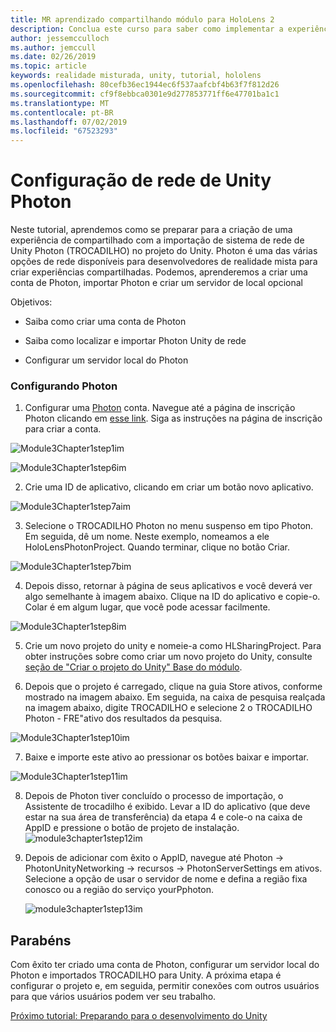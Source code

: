 ```yaml
---
title: MR aprendizado compartilhando módulo para HoloLens 2
description: Conclua este curso para saber como implementar a experiências compartilhadas com vários usuários dentro de um aplicativo de 2 HoloLens.
author: jessemcculloch
ms.author: jemccull
ms.date: 02/26/2019
ms.topic: article
keywords: realidade misturada, unity, tutorial, hololens
ms.openlocfilehash: 80cefb36ec1944ec6f537aafcbf4b63f7f812d26
ms.sourcegitcommit: cf9f8ebbca0301e9d277853771ff6e47701ba1c1
ms.translationtype: MT
ms.contentlocale: pt-BR
ms.lasthandoff: 07/02/2019
ms.locfileid: "67523293"
---
```

#  <a name="setting-up-photon-unity-networking"></a>Configuração de rede de Unity Photon

Neste tutorial, aprendemos como se preparar para a criação de uma experiência de compartilhado com a importação de sistema de rede de Unity Photon (TROCADILHO) no projeto do Unity. Photon é uma das várias opções de rede disponíveis para desenvolvedores de realidade mista para criar experiências compartilhadas. Podemos, aprenderemos a criar uma conta de Photon, importar Photon e criar um servidor de local opcional

Objetivos:

* Saiba como criar uma conta de Photon

* Saiba como localizar e importar Photon Unity de rede

* Configurar um servidor local do Photon

  

### <a name="setting-up-photon"></a>Configurando Photon

1. Configurar uma [Photon](https://dashboard.photonengine.com/en-US/Account/SignUp) conta. Navegue até a página de inscrição Photon clicando em [esse link](https://dashboard.photonengine.com/en-US/Account/SignUp). Siga as instruções na página de inscrição para criar a conta. 
   

![Module3Chapter1step1im](images/module3chapter1step1im.PNG)



![Module3Chapter1step6im](images/module3chapter1step6im.PNG)

2. Crie uma ID de aplicativo, clicando em criar um botão novo aplicativo.

![Module3Chapter1step7aim](images/module3chapter1step7aim.PNG)

3. Selecione o TROCADILHO Photon no menu suspenso em tipo Photon. Em seguida, dê um nome. Neste exemplo, nomeamos a ele HoloLensPhotonProject. Quando terminar, clique no botão Criar.

![Module3Chapter1step7bim](images/module3chapter1step7bim.PNG)

4. Depois disso, retornar à página de seus aplicativos e você deverá ver algo semelhante à imagem abaixo. Clique na ID do aplicativo e copie-o. Colar é em algum lugar, que você pode acessar facilmente.  

![Module3Chapter1step8im](images/module3chapter1step8im.PNG)

5. Crie um novo projeto do unity e nomeie-a como HLSharingProject. Para obter instruções sobre como criar um novo projeto do Unity, consulte [seção de "Criar o projeto do Unity" Base do módulo](https://docs.microsoft.com/en-us/windows/mixed-reality/mrlearning-base-ch1#create-new-unity-project). 

6. Depois que o projeto é carregado, clique na guia Store ativos, conforme mostrado na imagem abaixo. Em seguida, na caixa de pesquisa realçada na imagem abaixo, digite TROCADILHO e selecione 2 o TROCADILHO Photon - FRE"ativo dos resultados da pesquisa. 

![Module3Chapter1step10im](images/module3chapter1step10im.PNG)

7. Baixe e importe este ativo ao pressionar os botões baixar e importar.

![Module3Chapter1step11im](images/module3chapter1step11im.PNG)

8. Depois de Photon tiver concluído o processo de importação, o Assistente de trocadilho é exibido. Levar a ID do aplicativo (que deve estar na sua área de transferência) da etapa 4 e cole-o na caixa de AppID e pressione o botão de projeto de instalação. 
![module3chapter1step12im](images/module3chapter1step12im.PNG)

9. Depois de adicionar com êxito o AppID, navegue até Photon -> PhotonUnityNetworking -> recursos -> PhotonServerSettings em ativos. Selecione a opção de usar o servidor de nome e defina a região fixa conosco ou a região do serviço yourPphoton.

   ![module3chapter1step13im](images/module3chapter1step13im.PNG)

## <a name="congratulations"></a>Parabéns

Com êxito ter criado uma conta de Photon, configurar um servidor local do Photon e importados TROCADILHO para Unity. A próxima etapa é configurar o projeto e, em seguida, permitir conexões com outros usuários para que vários usuários podem ver seu trabalho. 

[Próximo tutorial: Preparando para o desenvolvimento do Unity](mrlearning-sharing(photon)-ch2.md)

